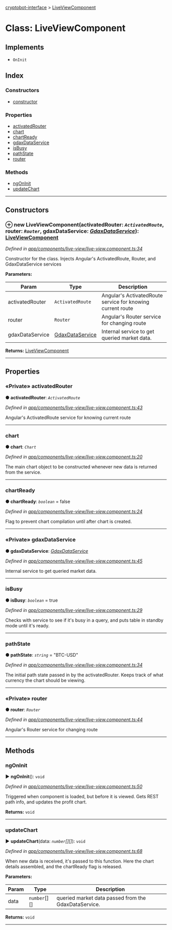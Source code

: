 [cryptobot-interface](../README.md) > [LiveViewComponent](../classes/liveviewcomponent.md)



# Class: LiveViewComponent

## Implements

* `OnInit`

## Index

### Constructors

* [constructor](liveviewcomponent.md#markdown-header-constructor)


### Properties

* [activatedRouter](liveviewcomponent.md#markdown-header-private-activatedrouter)
* [chart](liveviewcomponent.md#markdown-header-chart)
* [chartReady](liveviewcomponent.md#markdown-header-chartready)
* [gdaxDataService](liveviewcomponent.md#markdown-header-private-gdaxdataservice)
* [isBusy](liveviewcomponent.md#markdown-header-isbusy)
* [pathState](liveviewcomponent.md#markdown-header-pathstate)
* [router](liveviewcomponent.md#markdown-header-private-router)


### Methods

* [ngOnInit](liveviewcomponent.md#markdown-header-ngoninit)
* [updateChart](liveviewcomponent.md#markdown-header-updatechart)



---
## Constructors



### ⊕ **new LiveViewComponent**(activatedRouter: *`ActivatedRoute`*, router: *`Router`*, gdaxDataService: *[GdaxDataService](gdaxdataservice.md)*): [LiveViewComponent](liveviewcomponent.md)


*Defined in [app/components/live-view/live-view.component.ts:34](https://github.com/WilliamRADFunk/cryptobot-interface/blob/9f10186/src/app/components/live-view/live-view.component.ts#L34)*



Constructor for the class. Injects Angular's ActivatedRoute, Router, and GdaxDataService services


**Parameters:**

| Param | Type | Description |
| ------ | ------ | ------ |
| activatedRouter | `ActivatedRoute`   |  Angular's ActivatedRoute service for knowing current route |
| router | `Router`   |  Angular's Router service for changing route |
| gdaxDataService | [GdaxDataService](gdaxdataservice.md)   |  Internal service to get queried market data. |





**Returns:** [LiveViewComponent](liveviewcomponent.md)

---


## Properties


### «Private» activatedRouter

**●  activatedRouter**:  *`ActivatedRoute`* 

*Defined in [app/components/live-view/live-view.component.ts:43](https://github.com/WilliamRADFunk/cryptobot-interface/blob/9f10186/src/app/components/live-view/live-view.component.ts#L43)*



Angular's ActivatedRoute service for knowing current route




___



###  chart

**●  chart**:  *`Chart`* 

*Defined in [app/components/live-view/live-view.component.ts:20](https://github.com/WilliamRADFunk/cryptobot-interface/blob/9f10186/src/app/components/live-view/live-view.component.ts#L20)*



The main chart object to be constructed whenever new data is returned from the service.




___



###  chartReady

**●  chartReady**:  *`boolean`*  = false

*Defined in [app/components/live-view/live-view.component.ts:24](https://github.com/WilliamRADFunk/cryptobot-interface/blob/9f10186/src/app/components/live-view/live-view.component.ts#L24)*



Flag to prevent chart compilation until after chart is created.




___



### «Private» gdaxDataService

**●  gdaxDataService**:  *[GdaxDataService](gdaxdataservice.md)* 

*Defined in [app/components/live-view/live-view.component.ts:45](https://github.com/WilliamRADFunk/cryptobot-interface/blob/9f10186/src/app/components/live-view/live-view.component.ts#L45)*



Internal service to get queried market data.




___



###  isBusy

**●  isBusy**:  *`boolean`*  = true

*Defined in [app/components/live-view/live-view.component.ts:29](https://github.com/WilliamRADFunk/cryptobot-interface/blob/9f10186/src/app/components/live-view/live-view.component.ts#L29)*



Checks with service to see if it's busy in a query, and puts table in standby mode until it's ready.




___



###  pathState

**●  pathState**:  *`string`*  = "BTC-USD"

*Defined in [app/components/live-view/live-view.component.ts:34](https://github.com/WilliamRADFunk/cryptobot-interface/blob/9f10186/src/app/components/live-view/live-view.component.ts#L34)*



The initial path state passed in by the activatedRouter. Keeps track of what currency the chart should be viewing.




___



### «Private» router

**●  router**:  *`Router`* 

*Defined in [app/components/live-view/live-view.component.ts:44](https://github.com/WilliamRADFunk/cryptobot-interface/blob/9f10186/src/app/components/live-view/live-view.component.ts#L44)*



Angular's Router service for changing route




___


## Methods


###  ngOnInit

► **ngOnInit**(): `void`



*Defined in [app/components/live-view/live-view.component.ts:50](https://github.com/WilliamRADFunk/cryptobot-interface/blob/9f10186/src/app/components/live-view/live-view.component.ts#L50)*



Triggered when component is loaded, but before it is viewed. Gets REST path info, and updates the profit chart.




**Returns:** `void`





___



###  updateChart

► **updateChart**(data: *`number`[][]*): `void`



*Defined in [app/components/live-view/live-view.component.ts:68](https://github.com/WilliamRADFunk/cryptobot-interface/blob/9f10186/src/app/components/live-view/live-view.component.ts#L68)*



When new data is received, it's passed to this function. Here the chart details assembled, and the chartReady flag is released.


**Parameters:**

| Param | Type | Description |
| ------ | ------ | ------ |
| data | `number`[][]   |  queried market data passed from the GdaxDataService. |





**Returns:** `void`





___


